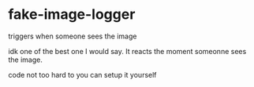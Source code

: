 # fake-image-logger
triggers when someone sees the image


idk one of the best one I would say. It reacts the moment someonne sees the image.

code not too hard to you can setup it yourself 
